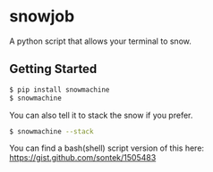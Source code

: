 snowjob
=======

A python script that allows your terminal to snow.

Getting Started
---------------

```bash
$ pip install snowmachine
$ snowmachine
```

You can also tell it to stack the snow if you prefer.

```bash
$ snowmachine --stack
```

You can find a bash(shell) script version of this here:
https://gist.github.com/sontek/1505483
